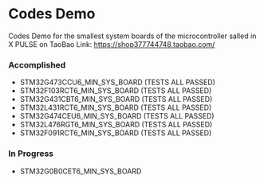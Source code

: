 
# Codes Demo  

Codes Demo for the smallest system boards of the microcontroller salled in X PULSE on TaoBao
Link: https://shop377744748.taobao.com/

### Accomplished

- STM32G473CCU6_MIN_SYS_BOARD (TESTS ALL PASSED)
- STM32F103RCT6_MIN_SYS_BOARD (TESTS ALL PASSED)
- STM32G431CBT6_MIN_SYS_BOARD (TESTS ALL PASSED)
- STM32L431RCT6_MIN_SYS_BOARD (TESTS ALL PASSED)
- STM32G474CEU6_MIN_SYS_BOARD (TESTS ALL PASSED)
- STM32L476RGT6_MIN_SYS_BOARD (TESTS ALL PASSED)
- STM32F091RCT6_MIN_SYS_BOARD (TESTS ALL PASSED)


### In Progress

- STM32G0B0CET6_MIN_SYS_BOARD

